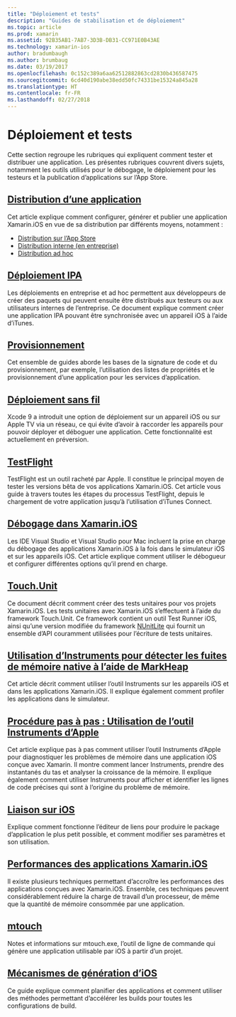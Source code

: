 ```yaml
---
title: "Déploiement et tests"
description: "Guides de stabilisation et de déploiement"
ms.topic: article
ms.prod: xamarin
ms.assetid: 92B35AB1-7AB7-3D3B-DB31-CC971E0B43AE
ms.technology: xamarin-ios
author: bradumbaugh
ms.author: brumbaug
ms.date: 03/19/2017
ms.openlocfilehash: 0c152c389a6aa62512882863cd2830b436587475
ms.sourcegitcommit: 6cd40d190abe38edd50fc74331be15324a845a28
ms.translationtype: HT
ms.contentlocale: fr-FR
ms.lasthandoff: 02/27/2018
---
```

# <a name="deployment-and-testing"></a>Déploiement et tests

Cette section regroupe les rubriques qui expliquent comment tester et distribuer une application. Les présentes rubriques couvrent divers sujets, notamment les outils utilisés pour le débogage, le déploiement pour les testeurs et la publication d’applications sur l’App Store.


##  <a name="app-distributioniosdeploy-testapp-distributionindexmd"></a>[Distribution d’une application](~/ios/deploy-test/app-distribution/index.md)

Cet article explique comment configurer, générer et publier une application Xamarin.iOS en vue de sa distribution par différents moyens, notamment :

- [Distribution sur l’App Store](~/ios/deploy-test/app-distribution/app-store-distribution/index.md)
- [Distribution interne (en entreprise)](~/ios/deploy-test/app-distribution/in-house-distribution.md)
- [Distribution ad hoc](~/ios/deploy-test/app-distribution/ad-hoc-distribution.md)

##  <a name="ipa-deploymentiosdeploy-testapp-distributionipa-supportmd"></a>[Déploiement IPA](~/ios/deploy-test/app-distribution/ipa-support.md)

Les déploiements en entreprise et ad hoc permettent aux développeurs de créer des paquets qui peuvent ensuite être distribués aux testeurs ou aux utilisateurs internes de l’entreprise. Ce document explique comment créer une application IPA pouvant être synchronisée avec un appareil iOS à l’aide d’iTunes.

## <a name="provisioningprovisioningindexmd"></a>[Provisionnement](provisioning/index.md)

Cet ensemble de guides aborde les bases de la signature de code et du provisionnement, par exemple, l’utilisation des listes de propriétés et le provisionnement d’une application pour les services d’application. 

## <a name="wireless-deploymentwireless-deploymentmd"></a>[Déploiement sans fil](wireless-deployment.md)

 Xcode 9 a introduit une option de déploiement sur un appareil iOS ou sur Apple TV via un réseau, ce qui évite d’avoir à raccorder les appareils pour pouvoir déployer et déboguer une application. Cette fonctionnalité est actuellement en préversion.

##  <a name="testflightiosdeploy-testtestflightmd"></a>[TestFlight](~/ios/deploy-test/testflight.md)

TestFlight est un outil racheté par Apple. Il constitue le principal moyen de tester les versions bêta de vos applications Xamarin.iOS. Cet article vous guide à travers toutes les étapes du processus TestFlight, depuis le chargement de votre application jusqu’à l’utilisation d’iTunes Connect.

##  <a name="debugging-in-xamariniosiosdeploy-testdebugging-in-xamarin-iosmd"></a>[Débogage dans Xamarin.iOS](~/ios/deploy-test/debugging-in-xamarin-ios.md)

Les IDE Visual Studio et Visual Studio pour Mac incluent la prise en charge du débogage des applications Xamarin.iOS à la fois dans le simulateur iOS et sur les appareils iOS. Cet article explique comment utiliser le débogueur et configurer différentes options qu’il prend en charge.


##  <a name="touchunitiosdeploy-testtouchunitmd"></a>[Touch.Unit](~/ios/deploy-test/touch.unit.md)

Ce document décrit comment créer des tests unitaires pour vos projets Xamarin.iOS.
Les tests unitaires avec Xamarin.iOS s’effectuent à l’aide du framework Touch.Unit. Ce framework contient un outil Test Runner iOS, ainsi qu’une version modifiée du framework [NUnitLite](http://www.nunitlite.com/) qui fournit un ensemble d’API couramment utilisées pour l’écriture de tests unitaires.



##  <a name="using-instruments-to-detect-native-leaks-using-markheapiosdeploy-testusing-instruments-to-detect-native-leaks-using-markheapmd"></a>[Utilisation d’Instruments pour détecter les fuites de mémoire native à l’aide de MarkHeap](~/ios/deploy-test/using-instruments-to-detect-native-leaks-using-markheap.md)

Cet article décrit comment utiliser l’outil Instruments sur les appareils iOS et dans les applications Xamarin.iOS. Il explique également comment profiler les applications dans le simulateur.



##  <a name="walkthrough---using-apples-instrument-tooliosdeploy-testwalkthrough-apples-instrumentmd"></a>[Procédure pas à pas : Utilisation de l’outil Instruments d’Apple](~/ios/deploy-test/walkthrough-apples-instrument.md)

Cet article explique pas à pas comment utiliser l’outil Instruments d’Apple pour diagnostiquer les problèmes de mémoire dans une application iOS conçue avec Xamarin. Il montre comment lancer Instruments, prendre des instantanés du tas et analyser la croissance de la mémoire. Il explique également comment utiliser Instruments pour afficher et identifier les lignes de code précises qui sont à l’origine du problème de mémoire.

##  <a name="linking-on-ioslinkermd"></a>[Liaison sur iOS](linker.md)

Explique comment fonctionne l’éditeur de liens pour produire le package d’application le plus petit possible, et comment modifier ses paramètres et son utilisation.

##  <a name="xamarinios-performanceperformancemd"></a>[Performances des applications Xamarin.iOS](performance.md)

Il existe plusieurs techniques permettant d’accroître les performances des applications conçues avec Xamarin.iOS. Ensemble, ces techniques peuvent considérablement réduire la charge de travail d’un processeur, de même que la quantité de mémoire consommée par une application.

##  <a name="mtouchmtouchmd"></a>[mtouch](mtouch.md)

Notes et informations sur mtouch.exe, l’outil de ligne de commande qui génère une application utilisable par iOS à partir d’un projet.

## <a name="ios-build-mechanicsios-build-mechanicsmd"></a>[Mécanismes de génération d’iOS](ios-build-mechanics.md)

Ce guide explique comment planifier des applications et comment utiliser des méthodes permettant d’accélérer les builds pour toutes les configurations de build.